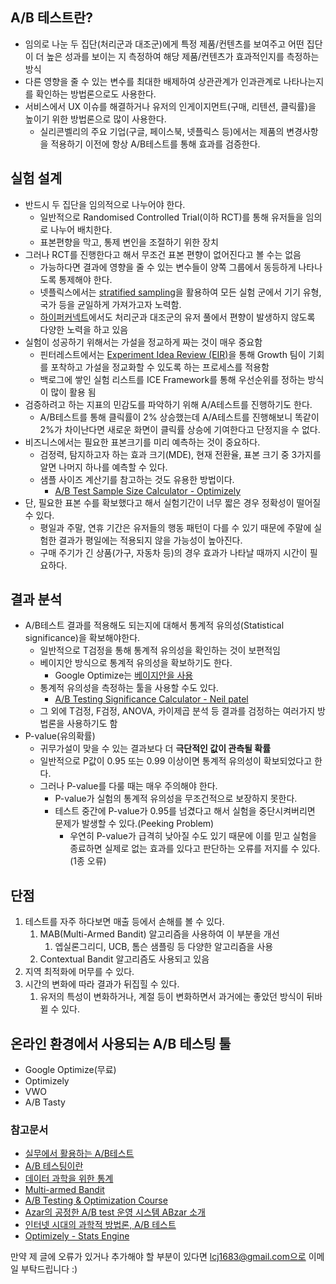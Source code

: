 ## A/B 테스트란?

- 임의로 나눈 두 집단(처리군과 대조군)에게 특정 제품/컨텐츠를 보여주고 어떤 집단이 더 높은 성과를 보이는 지 측정하여 해당 제품/컨텐츠가 효과적인지를 측정하는 방식
- 다른 영향을 줄 수 있는 변수를 최대한 배제하여 상관관계가 인과관계로 나타나는지를 확인하는 방법론으로도 사용한다.
- 서비스에서 UX 이슈를 해결하거나 유저의 인게이지먼트(구매, 리텐션, 클릭률)을 높이기 위한 방법론으로 많이 사용한다.
  - 실리콘벨리의 주요 기업(구글, 페이스북, 넷플릭스 등)에서는 제품의 변경사항을 적용하기 이전에 항상 A/B테스트를 통해 효과를 검증한다. 

## 실험 설계

- 반드시 두 집단을 임의적으로 나누어야 한다. 
  - 일반적으로 Randomised Controlled Trial(이하 RCT)를 통해 유저들을 임의로 나누어 배치한다.
  - 표본편향을 막고, 통제 변인을 조절하기 위한 장치 
- 그러나 RCT를 진행한다고 해서 무조건 표본 편향이 없어진다고 볼 수는 없음 
  - 가능하다면 결과에 영향을 줄 수 있는 변수들이 양쪽 그룹에서 동등하게 나타나도록 통제해야 한다. 
  - 넷플릭스에서는 [stratified sampling](https://en.wikipedia.org/wiki/Stratified_sampling)을 활용하여 모든 실험 군에서 기기 유형, 국가 등을 균일하게 가져가고자 노력함. 
  - [하이퍼커넥트](https://hyperconnect.github.io/2020/08/26/azar-ab-test.html)에서도 처리군과 대조군의 유저 풀에서 편향이 발생하지 않도록 다양한 노력을 하고 있음
- 실험이 성공하기 위해서는 가설을 정교하게 짜는 것이 매우 중요함
  - 핀터레스트에서는 [Experiment Idea Review (EIR)](https://medium.com/pinterest-engineering/how-pinterest-supercharged-its-growth-team-with-experiment-idea-review-fd6571a02fb8)을 통해 Growth 팀이 기회를 포착하고 가설을 정교화할 수 있도록 하는 프로세스를 적용함 
  - 백로그에 쌓인 실험 리스트를 ICE Framework를 통해 우선순위를 정하는 방식이 많이 활용 됨 
- 검증하려고 하는 지표의 민감도를 파악하기 위해 A/A테스트를 진행하기도 한다.
  - A/B테스트를 통해 클릭률이 2% 상승했는데 A/A테스트를 진행해보니 똑같이 2%가 차이난다면 새로운 화면이 클릭률 상승에 기여한다고 단정지을 수 없다. 
- 비즈니스에서는 필요한 표본크기를 미리 예측하는 것이 중요하다.
  - 검정력, 탐지하고자 하는 효과 크기(MDE), 현재 전환율, 표본 크기 중 3가지를 알면 나머지 하나를 예측할 수 있다.
  - 샘플 사이즈 계산기를 참고하는 것도 유용한 방법이다.
    - [A/B Test Sample Size Calculator - Optimizely](https://www.optimizely.com/sample-size-calculator/)
- 단, 필요한 표본 수를 확보했다고 해서 실험기간이 너무 짧은 경우 정확성이 떨어질 수 있다.
  - 평일과 주말, 연휴 기간은 유저들의 행동 패턴이 다를 수 있기 때문에 주말에 실험한 결과가 평일에는 적용되지 않을 가능성이 높아진다. 
  - 구매 주기가 긴 상품(가구, 자동차 등)의 경우 효과가 나타날 때까지 시간이 필요하다.

## 결과 분석

- A/B테스트 결과를 적용해도 되는지에 대해서 통계적 유의성(Statistical significance)을 확보해야한다.
  - 일반적으로 T검정을 통해 통계적 유의성을 확인하는 것이 보편적임
  - 베이지안 방식으로 통계적 유의성을 확보하기도 한다. 
    - Google Optimize는 [베이지안을 사용](https://support.google.com/optimize/answer/7405543?hl=ko) 
  - 통계적 유의성을 측정하는 툴을 사용할 수도 있다.
    - [A/B Testing Significance Calculator - Neil patel](https://neilpatel.com/ab-testing-calculator/)
  - 그 외에 T검정, F검정, ANOVA, 카이제곱 분석 등 결과를 검정하는 여러가지 방법론을 사용하기도 함 
- P-value(유의확률)
  - 귀무가설이 맞을 수 있는 결과보다 더 **극단적인 값이 관측될 확률**
  - 일반적으로 P값이 0.95 또는 0.99 이상이면 통계적 유의성이 확보되었다고 한다.
  - 그러나 P-value를 다룰 때는 매우 주의해야 한다.
    - P-value가 실험의 통계적 유의성을 무조건적으로 보장하지 못한다. 
    - 테스트 중간에 P-value가 0.95를 넘겼다고 해서 실험을 중단시켜버리면 문제가 발생할 수 있다.(Peeking Problem)
      - 우연히 P-value가 급격히 낮아질 수도 있기 때문에 이를 믿고 실험을 종료하면 실제로 없는 효과를 있다고 판단하는 오류를 저지를 수 있다.(1종 오류)

## 단점

1. 테스트를 자주 하다보면 매출 등에서 손해를 볼 수 있다.
   1. MAB(Multi-Armed Bandit) 알고리즘을 사용하여 이 부분을 개선
      1. 엡실론그리디, UCB, 톰슨 샘플링 등 다양한 알고리즘을 사용 
   2. Contextual Bandit 알고리즘도 사용되고 있음
2. 지역 최적화에 머무를 수 있다. 
3. 시간의 변화에 따라 결과가 뒤집힐 수 있다.
   1. 유저의 특성이 변화하거나, 계절 등이 변화하면서 과거에는 좋았던 방식이 뒤바뀔 수 있다. 

## 온라인 환경에서 사용되는 A/B 테스팅 툴

- Google Optimize(무료)
- Optimizely
- VWO
- A/B Tasty 

### 참고문서

- [실무에서 활용하는 A/B테스트](https://www.slideshare.net/cojette/ab-150118831)
- [A/B 테스팅이란](https://boxnwhis.kr/2015/01/29/a_b_testing.html)
- [데이터 과학을 위한 통계](http://www.yes24.com/Product/Goods/64704130)
- [Multi-armed Bandit](http://sanghyukchun.github.io/96/)
- [A/B Testing & Optimization Course](https://www.dynamicyield.com/lesson/introduction-to-ab-testing/)
- [Azar의 공정한 A/B test 운영 시스템 ABzar 소개](https://hyperconnect.github.io/2020/08/26/azar-ab-test.html)
- [인터넷 시대의 과학적 방법론, A/B 테스트](https://brunch.co.kr/@bumgeunsong/17)
- [Optimizely - Stats Engine](https://blog.optimizely.com/2015/01/20/statistics-for-the-internet-age-the-story-behind-optimizelys-new-stats-engine/)

만약 제 글에 오류가 있거나 추가해야 할 부분이 있다면 lcj1683@gmail.com으로 이메일 부탁드립니다 :) 